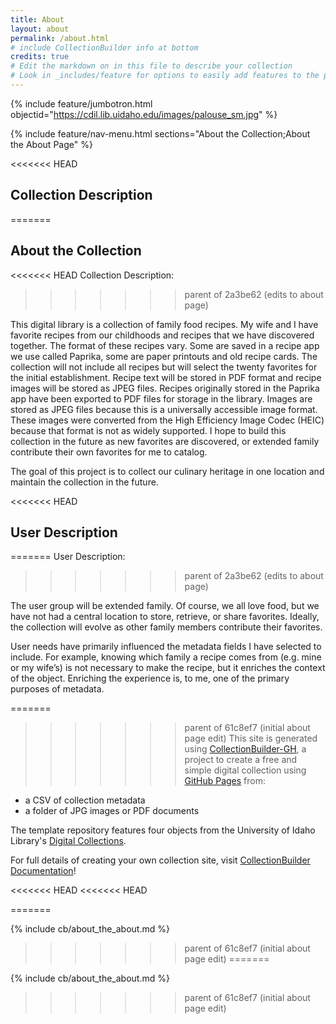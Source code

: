 ```yaml
---
title: About
layout: about
permalink: /about.html
# include CollectionBuilder info at bottom
credits: true
# Edit the markdown on in this file to describe your collection
# Look in _includes/feature for options to easily add features to the page
---
```


{% include feature/jumbotron.html objectid="https://cdil.lib.uidaho.edu/images/palouse_sm.jpg" %}

{% include feature/nav-menu.html sections="About the Collection;About the About Page" %}

<<<<<<< HEAD
## **Collection Description**
=======
## About the Collection

<<<<<<< HEAD
Collection Description:
>>>>>>> parent of 2a3be62 (edits to about page)

This digital library is a collection of family food recipes. My wife and I have favorite recipes from our childhoods and recipes that we have discovered together. The format of these recipes vary. Some are saved in a recipe app we use called Paprika, some are paper printouts and old recipe cards. The collection will not include all recipes but will select the twenty favorites for the initial establishment. Recipe text will be stored in PDF format and recipe images will be stored as JPEG files. Recipes originally stored in the Paprika app have been exported to PDF files for storage in the library. Images are stored as JPEG files because this is a universally accessible image format. These images were converted from the High Efficiency Image Codec (HEIC) because that format is not as widely supported. I hope to build this collection in the future as new favorites are discovered, or extended family contribute their own favorites for me to catalog.

The goal of this project is to collect our culinary heritage in one location and maintain the collection in the future.


<<<<<<< HEAD
## **User Description**
=======
User Description:
>>>>>>> parent of 2a3be62 (edits to about page)

The user group will be extended family. Of course, we all love food, but we have not had a central location to store, retrieve, or share favorites. Ideally, the collection will evolve as other family members contribute their favorites.

User needs have primarily influenced the metadata fields I have selected to include. For example, knowing which family a recipe comes from (e.g. mine or my wife’s) is not necessary to make the recipe, but it enriches the context of the object. Enriching the experience is, to me, one of the primary purposes of metadata.


=======
>>>>>>> parent of 61c8ef7 (initial about page edit)
This site is generated using [CollectionBuilder-GH](https://collectionbuilding.github.io/gh/), a project to create a free and simple digital collection using [GitHub Pages](https://pages.github.com/) from: 

- a CSV of collection metadata
- a folder of JPG images or PDF documents

The template repository features four objects from the University of Idaho Library's [Digital Collections](https://www.lib.uidaho.edu/digital). 

For full details of creating your own collection site, visit [CollectionBuilder Documentation](https://collectionbuilder.github.io/cb-docs/)!

<<<<<<< HEAD
<<<<<<< HEAD


=======
<!-- IMPORTANT!!! DELETE this comment and the include below when you are finished editing this page for your collection. The include below introduces about page features. They will show up on your collection's about page until you delete it.  -->
{% include cb/about_the_about.md %} 
>>>>>>> parent of 61c8ef7 (initial about page edit)
=======
<!-- IMPORTANT!!! DELETE this comment and the include below when you are finished editing this page for your collection. The include below introduces about page features. They will show up on your collection's about page until you delete it.  -->
{% include cb/about_the_about.md %} 
>>>>>>> parent of 61c8ef7 (initial about page edit)
